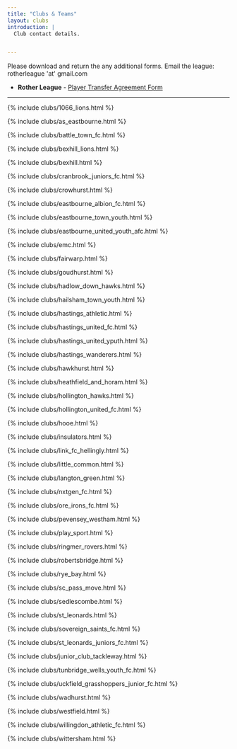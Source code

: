 ```yaml
---
title: "Clubs & Teams"
layout: clubs
introduction: |
  Club contact details.


---
```


Please download and return the any additional forms. Email the league: rotherleague 'at' gmail.com


* **Rother League** - [Player Transfer Agreement Form](https://drive.google.com/file/d/1WQpPZ6XpOzpBA7OOJ5cFL-3AsP7IIkIq/view?usp=sharing)

<hr>

<!--1066 Lions -->
{% include clubs/1066_lions.html %}

<!--AS Eastbourne -->
{% include clubs/as_eastbourne.html %}

<!--Battle Town FC -->
{% include clubs/battle_town_fc.html %}

<!--BEXHILL LIONS -->
{% include clubs/bexhill_lions.html %}

<!--BEXHILL UTD	 -->
{% include clubs/bexhill.html %}

<!--Cranbrook Juniors FC-->
{% include clubs/cranbrook_juniors_fc.html %}

<!--Crowhurst FC -->
{% include clubs/crowhurst.html %}

<!--Eastbourne Albion FC -->
{% include clubs/eastbourne_albion_fc.html %}

<!--Eastbourne Town Youth -->
{% include clubs/eastbourne_town_youth.html %}

<!--Eastbourne United Youth AFC -->
{% include clubs/eastbourne_united_youth_afc.html %}

<!--EMC -->
{% include clubs/emc.html %}

<!--Fairwarp FC -->
{% include clubs/fairwarp.html %}

<!--Goudhurst Dynamos -->
{% include clubs/goudhurst.html %}

<!--Hadlow Down Hawks -->
{% include clubs/hadlow_down_hawks.html %}

<!--Hailsham Town Youth -->
{% include clubs/hailsham_town_youth.html %}

<!--Hastings Athletic FC -->
{% include clubs/hastings_athletic.html %}

<!--Hastings United  FC-->
{% include clubs/hastings_united_fc.html %}

<!--Hastings United  Youth-->
{% include clubs/hastings_united_yputh.html %}

<!--Hastings Wanderers -->
{% include clubs/hastings_wanderers.html %}

<!--Hawkhurst United -->
{% include clubs/hawkhurst.html %}

<!--Heathfield & Horam FC -->
{% include clubs/heathfield_and_horam.html %}

<!--Hollington Hawks -->
{% include clubs/hollington_hawks.html %}

<!--Hollington United FC -->
{% include clubs/hollington_united_fc.html %}

<!--Hooe FC -->
{% include clubs/hooe.html %}



<!--Insulators FC -->
{% include clubs/insulators.html %}


<!--Link FC Hellingly -->
{% include clubs/link_fc_hellingly.html %}

<!--Little Common -->
{% include clubs/little_common.html %}

<!--Laugton Green -->
{% include clubs/langton_green.html %}

<!--Nxtgen FC -->
{% include clubs/nxtgen_fc.html %}

<!--Ore Irons FC -->
{% include clubs/ore_irons_fc.html %}

<!--Pevensey & Westham JFC -->
{% include clubs/pevensey_westham.html %}

<!--Play Sport FC -->
{% include clubs/play_sport.html %}

<!--Ringmer Rovers Junior Football Club -->
{% include clubs/ringmer_rovers.html %}

<!--Robertsbridge United Juniors Football Club -->
{% include clubs/robertsbridge.html %}

<!--Rye Bay FC -->
{% include clubs/rye_bay.html %}

<!--S.C Pass+Move -->
{% include clubs/sc_pass_move.html %}

<!--Sedlescombe Rangers Football Club -->
{% include clubs/sedlescombe.html %}

<!--St Leonards FC -->
{% include clubs/st_leonards.html %}

<!--Sovereign Saints FC -->
{% include clubs/sovereign_saints_fc.html %}

<!--St Leonards Juniors FC -->
{% include clubs/st_leonards_juniors_fc.html %}



<!--The Junior Club Tackleway FC -->
{% include clubs/junior_club_tackleway.html %}

<!--Tunbridge Wells Youth FC  -->
{% include clubs/tunbridge_wells_youth_fc.html %}

<!--Uckfield Grasshoppers Junior FC  -->
{% include clubs/uckfield_grasshoppers_junior_fc.html %}




<!--Wadhurst United Junior FC -->
{% include clubs/wadhurst.html %}

<!--Westfield Youth FC -->
{% include clubs/westfield.html %}


<!--Willingdon Athletic FC-->
{% include clubs/willingdon_athletic_fc.html %}


<!--Wittersham FC-->
{% include clubs/wittersham.html %}



